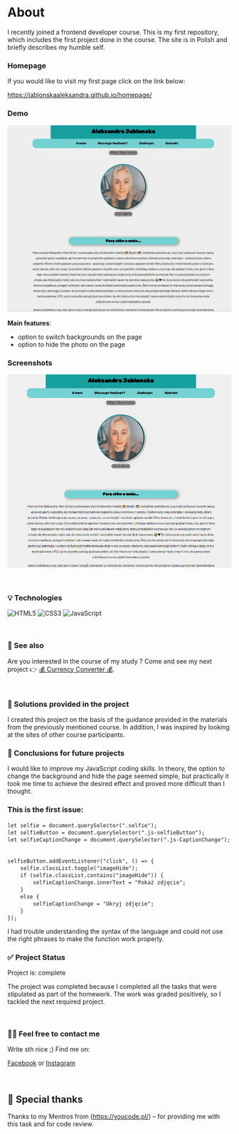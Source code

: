 # About

I recently joined a frontend developer course. This is my first repository, which includes the first project done in the course. The site is in Polish and briefly describes my humble self. 

### Homepage 

If you would like to visit my first page click on the link below:

https://jablonskaaleksandra.github.io/homepage/

### Demo

![GIF of my app](https://raw.githubusercontent.com/JablonskaAleksandra/homepage/main/images/homepageGif.gif)

**Main features**:
- option to switch backgrounds on the page
- option to hide the photo on the page

### Screenshots
![homepage](https://raw.githubusercontent.com/JablonskaAleksandra/homepage/main/images/homepageScreenshot.png)


&nbsp;
 
### 💡 Technologies

![HTML5](https://img.shields.io/badge/html5-%23E34F26.svg?style=for-the-badge&logo=html5&logoColor=white)
![CSS3](https://img.shields.io/badge/css3-%231572B6.svg?style=for-the-badge&logo=css3&logoColor=white)
![JavaScript](https://img.shields.io/badge/javascript-%23323330.svg?style=for-the-badge&logo=javascript&logoColor=%23F7DF1E)


&nbsp;
 
### 🔗 See also

Are you interested in the course of my study ?
Come and see my next project 👉 [💰 Currency Converter 💰](https://jablonskaaleksandra.github.io/currency-converter/).

&nbsp;
 
### 🤔 Solutions provided in the project

I created this project on the basis of the guidance provided in the materials from the previously mentioned course. In addition, I was inspired by looking at the sites of other course participants.


### 💭 Conclusions for future projects

I would like to improve my JavaScript coding skills. In theory, the option to change the background and hide the page seemed simple, but practically it took me time to achieve the desired effect and proved more difficult than I thought.

### This is the first issue:
```
let selfie = document.querySelector(".selfie");
let selfieButton = document.querySelector(".js-selfieButton");
let selfieCaptionChange = document.querySelector(".js-CaptionChange");


selfieButton.addEventListener("click", () => {
    selfie.classList.toggle("imageHide");
    if (selfie.classList.contains("imageHide")) {
        selfieCaptionChange.innerText = "Pokaż zdjęcie";
    }
    else {
        selfieCaptionChange = "Ukryj zdjęcie";
    }
});
```

I had trouble understanding the syntax of the language and could not use the right phrases to make the function work properly.


### ✅ Project Status
Project is: complete

The project was completed because I completed all the tasks that were stipulated as part of the homework. The work was graded positively, so I tackled the next required project.


&nbsp;

### 🙋‍♂️ Feel free to contact me
Write sth nice ;) Find me on:

[Facebook](https://www.facebook.com/profile.php?id=100000886447163) or [Instagram](https://www.instagram.com/_nemeyeth_/)


&nbsp;

## 👏 Special thanks
Thanks to my Mentros from (https://youcode.pl/) – for providing me with this task and for code review.
